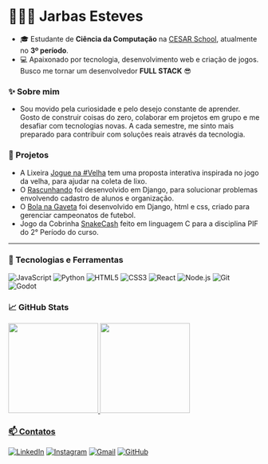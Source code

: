 # 👨🏻‍💻 Jarbas Esteves

- 🎓 Estudante de **Ciência da Computação** na [CESAR School](https://www.cesar.school), atualmente no **3º período**.
-  💻 Apaixonado por tecnologia, desenvolvimento web e criação de jogos. Busco me tornar um desenvolvedor **FULL STACK** 😎


### ✨ Sobre mim
- Sou movido pela curiosidade e pelo desejo constante de aprender. Gosto de construir coisas do zero, colaborar em projetos em grupo e me desafiar com tecnologias novas.
A cada semestre, me sinto mais preparado para contribuir com soluções reais através da tecnologia.


### 📓 Projetos
- A Lixeira [Jogue na #Velha](https://sites.google.com/cesar.school/grupog8/in%C3%ADcio?authuser=0) tem uma proposta interativa inspirada no jogo da velha, para ajudar na coleta de lixo.
- O [Rascunhando](https://sites.google.com/cesar.school/rascunhando?usp=sharing) foi desenvolvido em Django, para solucionar problemas envolvendo cadastro de alunos e organização.
- O [Bola na Gaveta](https://github.com/Rodrigo603/bolanagaveta) foi desenvolvido em Django, html e css, criado para gerenciar campeonatos de futebol. 
- Jogo da Cobrinha [SnakeCash](https://github.com/JulioVilasBoas/Jogo-Pif) feito em linguagem C para a disciplina PIF do 2° Período do curso.
---

### 🚀 Tecnologias e Ferramentas
![JavaScript](https://img.shields.io/badge/-JavaScript-black?style=flat-square&logo=javascript)
![Python](https://img.shields.io/badge/-Python-black?style=flat-square&logo=python)
![HTML5](https://img.shields.io/badge/-HTML5-black?style=flat-square&logo=html5)
![CSS3](https://img.shields.io/badge/-CSS3-black?style=flat-square&logo=css3)
![React](https://img.shields.io/badge/-React-black?style=flat-square&logo=react)
![Node.js](https://img.shields.io/badge/-Node.js-black?style=flat-square&logo=node.js)
![Git](https://img.shields.io/badge/-Git-black?style=flat-square&logo=git)
![Godot](https://img.shields.io/badge/-Godot-black?style=flat-square&logo=godot-engine)

### 📈 GitHub Stats

<p>
  <a href="https://github.com/jaas5">
  <img height="180em" src="https://github-readme-stats.vercel.app/api?username=jaas5&show_icons=true&theme=tokyonight"/>
  <img height="180em" src="https://github-readme-stats.vercel.app/api/top-langs/?username=jaas5&layout=compact&langs_count=7&theme=tokyonight"/>
</p>
    
### 📫 Contatos

[![LinkedIn](https://img.shields.io/badge/-LinkedIn-0A66C2?style=for-the-badge&logo=linkedin&logoColor=white)](https://linkedin.com/in/jarbas-esteves)
[![Instagram](https://img.shields.io/badge/-Instagram-E4405F?style=for-the-badge&logo=instagram&logoColor=white)](https://instagram.com/jarbasassis05)
[![Gmail](https://img.shields.io/badge/-Gmail-D14836?style=for-the-badge&logo=gmail&logoColor=white)](mailto:jean@cesar.school)
[![GitHub](https://img.shields.io/badge/-GitHub-181717?style=for-the-badge&logo=github&logoColor=white)](https://github.com/jaas5)


